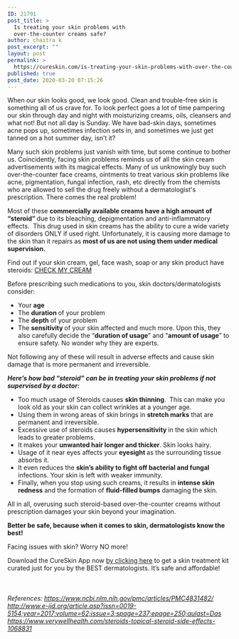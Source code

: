 ```yaml
---
ID: 21791
post_title: >
  Is treating your skin problems with
  over-the-counter creams safe?
author: chaitra k
post_excerpt: ""
layout: post
permalink: >
  https://cureskin.com/is-treating-your-skin-problems-with-over-the-counter-creams-safe/
published: true
post_date: 2020-03-20 07:15:26
---
```

<span style="font-weight: 400;">When our skin looks good, we look good. Clean and trouble-free skin is something all of us crave for. To look perfect goes a lot of time pampering our skin through day and night with moisturizing creams, oils, cleansers and what not! But not all day is Sunday. We have bad-skin days, sometimes acne pops up, sometimes infection sets in, and sometimes we just get tanned on a hot summer day, isn’t it? </span>

<span style="font-weight: 400;">Many such skin problems just vanish with time, but some continue to bother us. Coincidently, facing skin problems reminds us of all the skin cream advertisements with its magical effects. Many of us unknowingly buy such over-the-counter face creams, ointments to treat various skin problems like acne, pigmentation, fungal infection, rash, etc directly from the chemists who are allowed to sell the drug freely without a dermatologist's prescription. There comes the real problem!</span>

<span style="font-weight: 400;">Most of these </span><b>commercially available creams have a high amount of “steroid” </b><span style="font-weight: 400;">due to its bleaching, depigmentation and anti-inflammatory effects.  This drug used in skin creams has the ability to cure a wide variety of disorders ONLY if used right. Unfortunately, it is causing more damage to the skin than it repairs as </span><b>most of us are not using them under medical supervision.</b><span style="font-weight: 400;"> </span>

<span style="font-weight: 400;">Find out if your skin cream, gel, face wash, soap or any skin product have steroids: <a href="https://checkmycream.com/">CHECK MY CREAM</a></span>

<span style="font-weight: 400;">Before prescribing such medications to you, skin doctors/dermatologists consider:</span>
<ul>
 	<li style="font-weight: 400;"><span style="font-weight: 400;">Your </span><b>age</b></li>
 	<li style="font-weight: 400;"><span style="font-weight: 400;">The </span><b>duration </b><span style="font-weight: 400;">of your problem</span></li>
 	<li style="font-weight: 400;"><span style="font-weight: 400;">The </span><b>depth </b><span style="font-weight: 400;">of your problem</span></li>
 	<li style="font-weight: 400;"><span style="font-weight: 400;">The </span><b>sensitivity </b><span style="font-weight: 400;">of your skin affected and much more.</span><span style="font-weight: 400;">
</span><span style="font-weight: 400;">
</span><span style="font-weight: 400;">Upon this, they also carefully decide the “</span><b>duration of usage</b><span style="font-weight: 400;">” and “</span><b>amount of usage</b><span style="font-weight: 400;">” to ensure safety. No wonder why they are experts.  </span></li>
</ul>
<span style="font-weight: 400;">
</span><span style="font-weight: 400;">Not following any of these will result in adverse effects and cause skin damage that is more permanent and irreversible. </span>

<b><i>Here’s how bad “steroid” can be in treating your skin problems if not supervised by a doctor:</i></b>
<ul>
 	<li style="font-weight: 400;"><span style="font-weight: 400;">Too much usage of Steroids causes </span><b>skin thinning</b><span style="font-weight: 400;">.  This can make you look old as your skin can collect wrinkles at a younger age.</span></li>
 	<li style="font-weight: 400;"><span style="font-weight: 400;">Using them in wrong areas of skin brings in </span><b>stretch marks</b><span style="font-weight: 400;"> that are permanent and irreversible.</span></li>
 	<li style="font-weight: 400;"><span style="font-weight: 400;">Excessive use of steroids causes </span><b>hypersensitivity </b><span style="font-weight: 400;">in the skin which leads to greater problems.</span></li>
 	<li style="font-weight: 400;"><span style="font-weight: 400;">It makes your </span><b>unwanted hair longer and thicker</b><span style="font-weight: 400;">. Skin looks hairy.</span></li>
 	<li style="font-weight: 400;"><span style="font-weight: 400;">Usage of it near eyes affects your </span><b>eyesight </b><span style="font-weight: 400;">as the surrounding tissue absorbs it.</span></li>
 	<li style="font-weight: 400;"><span style="font-weight: 400;">It even reduces the </span><b>skin’s ability to fight off bacterial and fungal</b><span style="font-weight: 400;"> infections. Your skin is left with weaker immunity.</span></li>
 	<li style="font-weight: 400;"><span style="font-weight: 400;">Finally, when you stop using such creams, it results in </span><b>intense skin redness</b><span style="font-weight: 400;"> and the formation of </span><b>fluid-filled bumps</b><span style="font-weight: 400;"> damaging the skin.</span></li>
</ul>
<span style="font-weight: 400;">All in all, overusing such steroid-based over-the-counter creams without prescription damages your skin beyond your imagination. </span>

<b>Better be safe, because when it comes to skin, dermatologists know the best!</b>

<span style="font-weight: 400;">Facing issues with skin? Worry NO more! </span>

<span style="font-weight: 400;">Download the CureSkin App now </span><a href="https://app.curesk.in/pJ2BKj2qQN"><span style="font-weight: 400;">by clicking here</span></a><span style="font-weight: 400;"> to get a skin treatment kit curated just for you by the BEST dermatologists. It’s safe and affordable!</span>

&nbsp;
<h5><span style="font-weight: 400;">References:</span><span style="font-weight: 400;">
</span><a href="https://www.ncbi.nlm.nih.gov/pmc/articles/PMC4831482/"><span style="font-weight: 400;">https://www.ncbi.nlm.nih.gov/pmc/articles/PMC4831482/</span><span style="font-weight: 400;">
</span></a><a href="http://www.e-ijd.org/article.asp?issn=0019-5154;year=2017;volume=62;issue=3;spage=237;epage=250;aulast=Das"><span style="font-weight: 400;">http://www.e-ijd.org/article.asp?issn=0019-5154;year=2017;volume=62;issue=3;spage=237;epage=250;aulast=Das</span><span style="font-weight: 400;">
</span></a><a href="https://www.verywellhealth.com/steroids-topical-steroid-side-effects-1068831"><span style="font-weight: 400;">https://www.verywellhealth.com/steroids-topical-steroid-side-effects-1068831</span></a></h5>
&nbsp;

<span style="font-weight: 400;"> </span>

&nbsp;
